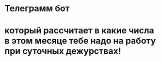 # Телеграмм бот
# который рассчитает в какие числа в этом месяце тебе надо на работу при суточных дежурствах! 
